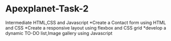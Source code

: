 # Apexplanet-Task-2
Intermediate HTML,CSS and Javascript
*Create a Contact form using HTML and CSS
*Create a responsive layout using flexbox and CSS grid
*develop a dynamic TO-DO list,Image gallery using Javascript

